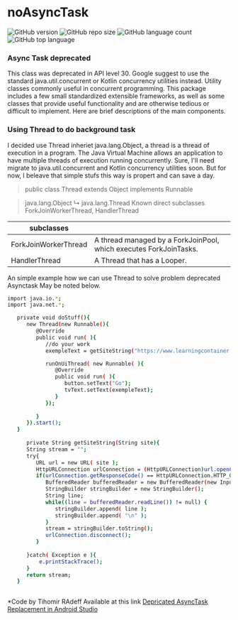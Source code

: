 # noAsyncTask
![GitHub version](https://img.shields.io/badge/version-1.0-green)
![GitHub repo size](https://img.shields.io/github/repo-size/FabianoSouzaPereira/noAsyncTask?color=blue)
![GitHub language count](https://img.shields.io/github/languages/count/FabianoSouzaPereira/noAsyncTask?color=red)
![GitHub top language](https://img.shields.io/github/languages/top/FabianoSouzaPereira/noAsyncTask?color=green)</br>
### Async Task deprecated
This class was deprecated in API level 30. Google suggest to use the standard java.util.concurrent or Kotlin concurrency utilities instead. Utility classes commonly useful in concurrent programming. This package includes a few small standardized extensible frameworks, as well as some classes that provide useful functionality and are otherwise tedious or difficult to implement. Here are brief descriptions of the main components.

### Using Thread to do background task

I decided use Thread inheriet java.lang.Object, a thread is a thread of execution in a program. The Java Virtual Machine allows an application to have multiple threads of execution running concurrently. Sure, I'll need migrate to java.util.concurrent and Kotlin concurrency utilities soon. But for now, I beleave that simple stufs this way is propert and can save a day.

>public class Thread
extends Object implements Runnable

>java.lang.Object
   ↳	java.lang.Thread
Known direct subclasses
ForkJoinWorkerThread, HandlerThread 

| subclasses  | |
| ------ | ------ |
| ForkJoinWorkerThread  | A thread managed by a ForkJoinPool, which executes ForkJoinTasks.  |
| HandlerThread  | A Thread that has a Looper. |

An simple example how we can use Thread to solve problem deprecated Asynctask May be noted below.

```sh
import java.io.*;
import java.net.*;

   private void doStuff(){
      new Thread(new Runnable(){
         @Override
         public void run( ){
            //do your work
            exempleText = getSiteString("https://www.learningcontainer.com/wp-content/uploads/2020/04/sample-text-file.txt");

            runOnUiThread( new Runnable( ){
               @Override
               public void run( ){
                  button.setText("Go");
                  tvText.setText(exempleText);
               }
            });
            
         }
      }).start();
   }
   
      private String getSiteString(String site){
      String stream = "";
      try{
         URL url = new URL( site );
         HttpURLConnection urlConnection = (HttpURLConnection)url.openConnection();
         if(urlConnection.getResponseCode() == HttpURLConnection.HTTP_OK){
            BufferedReader bufferedReader = new BufferedReader(new InputStreamReader(urlConnection.getInputStream(), "utf-8" ));
            StringBuilder stringBuilder = new StringBuilder();
            String line;
            while((line = bufferedReader.readLine()) != null) {
               stringBuilder.append( line );
               stringBuilder.append( "\n" );
            }
            stream = stringBuilder.toString();
            urlConnection.disconnect();
         }
      
      }catch( Exception e ){
          e.printStackTrace();
      }
      return stream;
   }
   
```

*Code by Tihomir RAdeff
Available at this link [Depricated AsyncTask Replacement in Android Studio](https://www.youtube.com/watch?v=0r6KSK8NSyE&t=560s)


